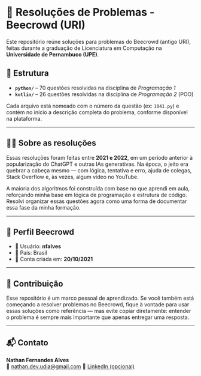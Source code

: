 # 🧮 Resoluções de Problemas - Beecrowd (URI)

Este repositório reúne soluções para problemas do Beecrowd (antigo URI), feitas durante a graduação de Licenciatura em Computação na **Universidade de Pernambuco (UPE)**.

## 📁 Estrutura

- **`python/`** – 70 questões resolvidas na disciplina de *Programação 1*
- **`kotlin/`** – 26 questões resolvidas na disciplina de *Programação 2* (POO)

Cada arquivo está nomeado com o número da questão (ex: `1041.py`) e contém no início a descrição completa do problema, conforme disponível na plataforma.

---

## 👨‍💻 Sobre as resoluções

Essas resoluções foram feitas entre **2021 e 2022**, em um período anterior à popularização do ChatGPT e outras IAs generativas. Na época, o jeito era quebrar a cabeça mesmo — com lógica, tentativa e erro, ajuda de colegas, Stack Overflow e, às vezes, algum vídeo no YouTube.

A maioria dos algoritmos foi construída com base no que aprendi em aula, reforçando minha base em lógica de programação e estrutura de código. Resolvi organizar essas questões agora como uma forma de documentar essa fase da minha formação.

---

## 🏅 Perfil Beecrowd

- 👤 Usuário: **nfalves**
- 📍 País: Brasil
- 📆 Conta criada em: **20/10/2021**

---

## 🤝 Contribuição

Esse repositório é um marco pessoal de aprendizado. Se você também está começando a resolver problemas no Beecrowd, fique à vontade para usar essas soluções como referência — mas evite copiar diretamente: entender o problema é sempre mais importante que apenas entregar uma resposta.

---

## 📬 Contato

**Nathan Fernandes Alves**  
📧 nathan.dev.udia@gmail.com
🔗 [LinkedIn (opcional)](https://www.linkedin.com/in/seu-link-aqui)
